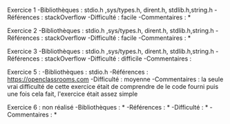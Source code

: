 Exercice 1
-Bibliothèques : stdio.h ,sys/types.h, dirent.h, stdlib.h,string.h
-Références : stackOverflow
-Difficulté : facile
-Commentaires : *

Exercice 2
-Bibliothèques : stdio.h ,sys/types.h, dirent.h, stdlib.h,string.h
-Références : stackOverflow
-Difficulté : facile
-Commentaires : *

Exercice 3
-Bibliothèques : stdio.h ,sys/types.h, dirent.h, stdlib.h,string.h
-Références : stackOverflow
-Difficulté : difficile
-Commentaires : 

Exercice 5 :
-Bibliothèques : stdio.h
-Références : https://openclassrooms.com
-Difficulté : moyenne
-Commentaires : la seule vrai difficulté de cette exercice était de comprendre de le code fourni 
puis une fois cela fait, l'exercice était assez simple


Exercice 6 : non réalisé
-Bibliothèques : *
-Références : *
-Difficulté : *
-Commentaires : *
